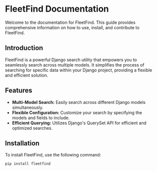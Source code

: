 # FleetFind Documentation

Welcome to the documentation for FleetFind. This guide provides comprehensive information on how to use, install, and contribute to FleetFind.

## Introduction

FleetFind is a powerful Django search utility that empowers you to seamlessly search across multiple models. It simplifies the process of searching for specific data within your Django project, providing a flexible and efficient solution.

## Features

- **Multi-Model Search:** Easily search across different Django models simultaneously.
- **Flexible Configuration:** Customize your search by specifying the models and fields to include.
- **Efficient Querying:** Utilizes Django's QuerySet API for efficient and optimized searches.

## Installation

To install FleetFind, use the following command:

```bash
pip install fleetfind
